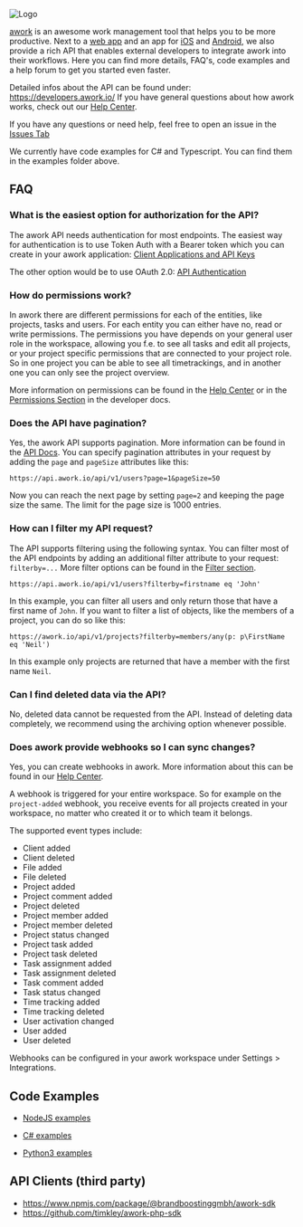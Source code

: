 ![Logo](https://www.awork.io/wp-content/uploads/2019/01/aworkLogoB-1.svg)

[awork](https://www.awork.io/) is an awesome work management tool that helps you to be more productive. Next to a [web app](https://app.awork.io/) and an app for [iOS](https://apps.apple.com/de/app/awork-organisiere-dein-team/id1466945183) and [Android](https://play.google.com/store/apps/details?id=io.awork&hl=gsw&gl=US), we also provide a rich API that enables external developers to integrate awork into their workflows.
Here you can find more details, FAQ's, code examples and a help forum to get you started even faster.

Detailed infos about the API can be found under: https://developers.awork.io/
If you have general questions about how awork works, check out our [Help Center](https://support.awork.io/hc/en-us).

If you have any questions or need help, feel free to open an issue in the [Issues Tab](https://github.com/awork-io/awork/issues)

We currently have code examples for C# and Typescript. You can find them in the examples folder above.

## FAQ

### What is the easiest option for authorization for the API?
The awork API needs authentication for most endpoints. The easiest way for authentication is to use Token Auth with a Bearer token which you can create in your awork application: [Client Applications and API Keys](https://support.awork.io/hc/en-us/articles/360002815960-Client-Applications-and-API-Keys)

The other option would be to use OAuth 2.0: [API Authentication](https://developers.awork.io/#authentication)

### How do permissions work?
In awork there are different permissions for each of the entities, like projects, tasks and users. For each entity you can either have no, read or write permissions. The permissions you have depends on your general user role in the workspace, allowing you f.e. to see all tasks and edit all projects, or your project specific permissions that are connected to your project role. So in one project you can be able to see all timetrackings, and in another one you can only see the project overview.

More information on permissions can be found in the [Help Center](https://support.awork.io/en/articles/5382825-permission-management) or in the [Permissions Section](https://developers.awork.io/permissions) in the developer docs.

### Does the API have pagination?
Yes, the awork API supports pagination. More information can be found in the [API Docs](https://developers.awork.io/pagination-and-filtering). You can specify pagination attributes in your request by adding the `page` and `pageSize` attributes like this:
```
https://api.awork.io/api/v1/users?page=1&pageSize=50
```
Now you can reach the next page by setting `page=2` and keeping the page size the same. The limit for the page size is 1000 entries.

### How can I filter my API request?
The API supports filtering using the following syntax. You can filter most of the API endpoints by adding an additional filter attribute to your request: ```filterby=...```
More filter options can be found in the [Filter section](https://developers.awork.io/filtering).
```
https://api.awork.io/api/v1/users?filterby=firstname eq 'John'
```
In this example, you can filter all users and only return those that have a first name of `John`.
If you want to filter a list of objects, like the members of a project, you can do so like this:
```
https://awork.io/api/v1/projects?filterby=members/any(p: p\FirstName eq 'Neil')
```
In this example only projects are returned that have a member with the first name `Neil`.

### Can I find deleted data via the API?
No, deleted data cannot be requested from the API. Instead of deleting data completely, we recommend using the archiving option whenever possible.

### Does awork provide webhooks so I can sync changes?
Yes, you can create webhooks in awork. More information about this can be found in our [Help Center](https://support.awork.io/en/articles/5415462-webhooks).

A webhook is triggered for your entire workspace. So for example on the `project-added` webhook, you receive events for all projects created in your workspace, no matter who created it or to which team it belongs.

The supported event types include:
- Client added
- Client deleted
- File added
- File deleted
- Project added
- Project comment added
- Project deleted
- Project member added
- Project member deleted
- Project status changed
- Project task added
- Project task deleted
- Task assignment added
- Task assignment deleted
- Task comment added
- Task status changed
- Time tracking added
- Time tracking deleted
- User activation changed
- User added
- User deleted

Webhooks can be configured in your awork workspace under Settings > Integrations.

## Code Examples

- [NodeJS examples](./examples/nodejs)

- [C# examples](./examples/csharp)

- [Python3 examples](./examples/python)

## API Clients (third party)
- https://www.npmjs.com/package/@brandboostinggmbh/awork-sdk
- https://github.com/timkley/awork-php-sdk
